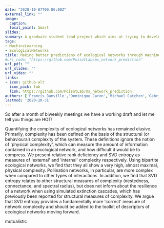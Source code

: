 ```yaml
---
date: "2020-10-07T00:00:00Z"
external_link: ""
image:
  caption:
  focal_point: Smart
slides:
summary: A graduate student lead project which aims at trying to develop a roadmap for the many, future potential paths of predicting ecological networks using machine learning.
tags:
- MachineLearning
- EcologicalNetworks
title: Making better predictions of ecological networks through machine learning (done right)
#url_code: "https://github.com/PoisotLab/ms_network_prediction"
url_pdf: ""
url_slides: ""
url_video: ""
links:
- icon: github-alt
  icon_pack: fab
  link: https://github.com/PoisotLab/ms_network_prediction
authors: ['Francis Banville','Dominique Caron','Michael Catchen','Gabriel Dansereau','Norma Forero','Gracielle Higino','Benjamin Mercier','admin','Timothée Poisot','PoisotLab']
lastmod: '2020-10-31'
---
```


So after a month of biweekly meetings we have a working draft and let me tell you things are HOT!

Quantifying the complexity of ecological networks has remained elusive. Primarily, complexity has been defined on the basis of the structural (or behavioural) complexity of the system. These definitions ignore the notion of 'physical complexity', which can measure the amount of information contained in an ecological network, and how difficult it would be to compress. We present relative rank deficiency and SVD entropy as measures of 'external' and 'internal' complexity respectively. Using bipartite ecological networks, we find that they all show a very high, almost maximal, physical complexity. Pollination networks, in particular, are more complex when compared to other types of interactions. In addition, we find that SVD entropy relates to other structural measures of complexity (nestedness, connectance, and spectral radius), but does not inform about the resilience of a network when using simulated extinction cascades, which has previously been reported for structural measures of complexity. We argue that SVD entropy provides a fundamentally more 'correct' measure of network complexity and should be added to the toolkit of descriptors of ecological networks moving forward.

mutualistic
